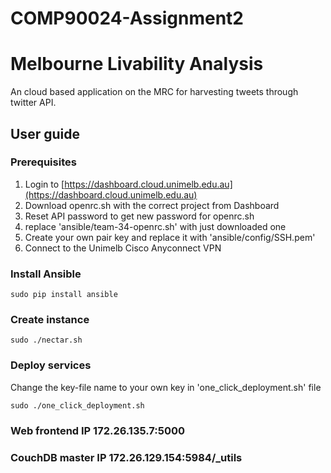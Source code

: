 # COMP90024-Assignment2
# Melbourne Livability Analysis

An cloud based application on the MRC for harvesting tweets through twitter API.

## User guide

### Prerequisites
1. Login to [https://dashboard.cloud.unimelb.edu.au](https://dashboard.cloud.unimelb.edu.au)
2. Download openrc.sh with the correct project from Dashboard
3. Reset API password to get new password for openrc.sh
4. replace 'ansible/team-34-openrc.sh' with just downloaded one
5. Create your own pair key and replace it with 'ansible/config/SSH.pem'
6. Connect to the Unimelb Cisco Anyconnect VPN


### Install Ansible

```
sudo pip install ansible
```
### Create instance

```
sudo ./nectar.sh
```
### Deploy services
Change the key-file name to your own key in 'one_click_deployment.sh' file

```
sudo ./one_click_deployment.sh
```
### Web frontend IP 172.26.135.7:5000
### CouchDB master IP 172.26.129.154:5984/_utils
